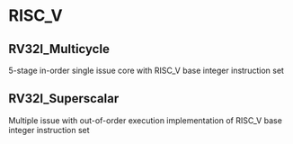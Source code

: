 # RISC_V

## RV32I_Multicycle
5-stage in-order single issue core with RISC_V base integer instruction set

## RV32I_Superscalar
Multiple issue with out-of-order execution implementation of RISC_V base integer instruction set

